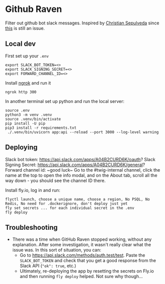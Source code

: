 # Github Raven

Filter out github bot slack messages.
Inspired by [Christian Sepulveda](https://medium.com/justideas-io/slack-notifications-filter-4760ed642457v)
since [this](https://github.com/integrations/slack/issues/1408) is still an issue.

## Local dev

First set up your `.env`
```
export SLACK_BOT_TOKEN=<>
export SLACK_SIGNING_SECRET=<>
export FORWARD_CHANNEL_ID=<>
```

Install [ngrok](https://ngrok.com/download) and run it
```
ngrok http 300
```

In another terminal set up python and run the local server:
```
source .env
python3 -m venv .venv
source .venv/bin/activate
pip install -U pip
pip3 install -r requirements.txt
 ./.venv/bin/uvicorn app:api --reload --port 3000 --log-level warning
```


## Deploying

Slack bot token: https://api.slack.com/apps/A04B2CURD6K/oauth?
Slack Signing Secret: https://api.slack.com/apps/A04B2CURD6K/general?
Forward channel id: ~good luck~ Go to the #twig-internal channel, click the name at the top to open the info modal, and on the About tab, scroll all the way down - you should see the channel ID there.

Install fly.io, log in and run:
```
flyctl launch, choose a unique name, choose a region, No PSQL, No Redis, No need for .dockerignore, don't deploy just yet
fly set secrets ... for each individual secret in the .env
fly deploy
```


## Troubleshooting

- There was a time when GitHub Raven stopped working, without any explanation. After some investigation, it wasn't really clear what the issue was. In this sort of situation, you can:
  - Go to https://api.slack.com/methods/auth.test/test. Paste the `SLACK_BOT_TOKEN` and check that you get a good response from the Slack API (`"ok": true`, etc.)
  - Ultimately, re-deploying the app by resetting the secrets on Fly.io and then running `fly deploy` helped. Not sure why though...
